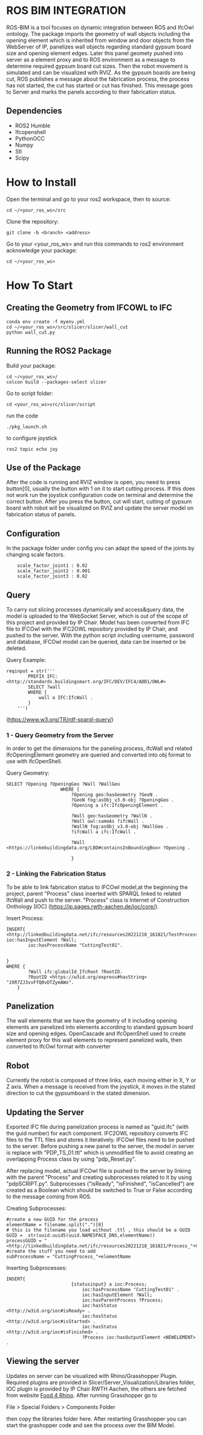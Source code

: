 
# ROS BIM INTEGRATION

ROS-BIM is a tool focuses on dynamic integration between ROS and IfcOwl ontology. The package imports the geometry of wall objects including the opening element which is inherited from window and door objects from the WebServer of IP, panelizes wall objects regarding standard gypsum board size and opening element edges. Later this panel geomety pushed into server as a element proxy and to ROS environment as a message to determine required gypsum board cut sizes. Then the robot movement is simulated and can be visualized with RVIZ. As the gypsum boards are being cut, ROS publishes a message about the fabrication process, the process has not started, the cut has started or cut has finished. This message goes to Server and marks the panels according to their fabrication status. 

## Dependencies
- ROS2 Humble
- Ifcopenshell
- PythonOCC
- Numpy
- Stl
- Scipy


# How to Install
Open the terminal and go to your ros2 workspace, then to source:
```
cd ~/<your_ros_ws>/src
```
Clone the repository: 

```
git clone -b <branch> <address>
```
Go to your <your_ros_ws> and run this commands to ros2 environment acknowledge your package:

```
cd ~/<your_ros_ws>
```

# How To Start

## Creating the Geometry from IFCOWL to IFC
```
conda env create -f myenv.yml
cd ~/<your_ros_ws>/src/slicer/slicer/wall_cut
python wall_cut.py
```
## Running the ROS2 Package
Build your package:
```
cd ~/<your_ros_ws>/
colcon build --packages-select slicer
```

Go to script folder:
```
cd <your_ros_ws>src/slicer/script
```
run the code

```
./pkg_launch.sh

```
to configure joystick 
```
ros2 topic echo joy
```

## Use of the Package

After the code is running and RVIZ window is open, you need to press button[0], usually the button with 1 on it to start cutting process. If this does not work run the joystick configuration code on terminal and determine the correct button. After you press the button, cut will start, cutting of gypsum board with robot will be visualized on RVIZ and update the server model on fabrication status of panels. 


## Configuration
In the package folder under config you can adapt the speed of the joints by changing scale factors. 
```
    scale_factor_joint1 : 0.02
    scale_factor_joint2 : 0.001
    scale_factor_joint3 : 0.02
```



## Query 

To carry out slicing processes dynamically and access&query data, the model is uploaded to the WebSocket Server, which is out of the scope of this project and provided by IP Chair. Model has been converted from IFC file to IFCOwl with the IFC2OWL repository provided by IP Chair, and pushed to the server. With the python script including username, password and database, IFCOwl model can be queried, data can be inserted or be deleted.

Query Example:

```  
reqinput = str('''
        PREFIX IFC: <http://standards.buildingsmart.org/IFC/DEV/IFC4/ADD1/OWL#>
        SELECT ?wall 
        WHERE {
            wall a IFC:IfcWall .
        }
    ''')

```
(https://www.w3.org/TR/rdf-sparql-query/)

### 1 - Query Geometry from the Server

In order to get the dimensions for the paneling process, ifcWall and related IfcOpeningElement geometry are queried and converted into obj format to use with ifcOpenShell.

Query Geometry:
```  
SELECT ?Opening ?OpeningGeo ?Wall ?WallGeo 
                    WHERE {
                        ?Opening geo:hasGeometry ?GeoN .
                        ?GeoN fog:asObj_v3.0-obj ?OpeningGeo .
                        ?Opening a ifc:IfcOpeningElement .

                        ?Wall geo:hasGeometry ?WallN .
                        ?Wall owl:sameAs ?ifcWall .
                        ?WallN fog:asObj_v3.0-obj ?WallGeo .
                        ?ifcWall a ifc:IfcWall .

                        ?Wall <https://linkebuildingdata.org/LBD#containsInBoundingBox> ?Opening .

                        }
```

### 2 - Linking the Fabrication Status

To be able to link fabrication status to IFCOwl model,at the beginning the project, parent "Process" class  inserted with SPARQL linked to related IfcWall and push to the server. "Process" class is Internet of Construction Onthology [IOC] (https://ip.pages.rwth-aachen.de/ioc/core/). 

Insert Process:
```
INSERT{ <http://linkedbuildingdata.net/ifc/resources20221218_161821/TestProcess_01> ioc:hasInputElement ?Wall;
        ioc:hasProcessName "CuttingTest01".
    
                                                                                    }
WHERE {
        ?Wall ifc:globalId_IfcRoot ?RootID.
        ?RootID <https://w3id.org/express#hasString> "2XR7ZJ3vvFfQ0vDTZymAWo".
    }
```




## Panelization
The wall elements that we have the geometry of it including opening elements are panelized into elements according to standard gypsum board size and opening edges. OpenCascade and IfcOpenShell used to create element proxy for this wall elements to represent panelized walls, then converted to IfcOwl format with converter

## Robot 
Currently the robot is composed of three links, each moving either in X, Y or Z axis. When a message is received from the joystick, it moves in the stated direction to cut the gypsumboard in the stated dimension. 


## Updating the Server

Exported IFC file during panelization process is named as "guid.ifc" (with the guid number) for each component. IFC2OWL repository converts IFC files to the TTL files and stores it iteratively. IFCOwl files need to be pushed to the server. Before pushing a new panel to the server, the model in server is replace with "PDP_TS_01.ttl" which is unmodified file to avoid creating an overlapping Process class by using "pdp_Reset.py". 

After replacing model, actual IFCOwl file is pushed to the server by linking with the parent "Process" and creating subprocesses related to it by using "pdpSCRIPT.py". Subprocesses ("isReady", "isFinished", "isCancelled") are created as a Boolean which should be switched to True or False according to the message coming from ROS.


Creating Subprocesses:
```
#create a new GUID for the process
elementName = filename.split(".")[0]
# this is the filename you load without .ttl , this should be a GUID
GUID =  str(uuid.uuid5(uuid.NAMESPACE_DNS,elementName))
processGUID = "<http://linkedbuildingdata.net/ifc/resources20221218_161821/Process_"+GUID+">"
#create the stuff you need to add
subProcessName = "CuttingProcess_"+elementName
```
Inserting Subprocesses:
```
INSERT{ 
                        {statusinput} a ioc:Process;
		                    ioc:hasProcessName "CuttingTest01" .
		                    ioc:hasInputElement ?Wall;
		                    ioc:hasParentProcess ?Process;
		                    ioc:hasStatus <http://w3id.org/ioc#isReady> .
		                    ioc:hasStatus <http://w3id.org/ioc#isStarted> .
		                    ioc:hasStatus <http://w3id.org/ioc#isFinished> .                   
		                    ?Process ioc:hasOutputElement <NEWELEMENT> .
```

## Viewing the server

Updates on server can be visualized with Rhino/Grasshopper Plugin. Required plugins are provided in Slicer/Server_Visualization/Libraries folder, IOC plugin is provided by IP Chair RWTH Aachen, the others are fetched from website [Food 4 Rhino](https://www.food4rhino.com/en). After running Grasshopper go to 

File > Special Folders > Components Folder 

then copy the libraries folder here. After restarting Grasshopper you can start the grashopper code and see the process over the BIM Model. 

